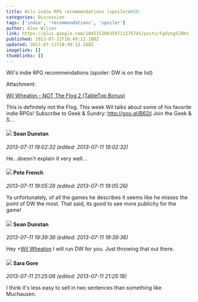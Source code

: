```yaml
---
title: Wils indie RPG recommendations (spoiler&#58;
categories: Discussion
tags: ['indie', 'recommendations', 'spoiler']
author: Alex Wilson
link: https://plus.google.com/104515208359712276745/posts/Fg9zng5J9Ko
published: 2013-07-11T18:49:12.180Z
updated: 2013-07-11T18:49:12.180Z
imagelink: []
thumblinks: []
---
```


Wil&#39;s indie RPG recommendations (spoiler: DW is on the list)


Attachment:

<a href='https://www.youtube.com/watch?v=rP-Mc2q8p2g'>Wil Wheaton - NOT The Flog 2 (TableTop Bonus)</a>


This is definitely not the Flog. This week Wil talks about some of his favorite indie RPGs! Subscribe to Geek & Sundry: http://goo.gl/B62jl Join the Geek & S...
<div id='comment z13phxobypnledrmr22iytj4qsfdjnhbe04'>
  <h4><img src='{{site.baseurl}}//images/avatars/109563461718222144273_photo.jpg'> Sean Dunstan</h4>
      <p><cite>2013-07-11 19:02:32 (edited: 2013-07-11 19:02:32)</cite></p>
        <p>He...doesn&#39;t explain it very well...</p>
</div>
        

<div id='comment z13phxobypnledrmr22iytj4qsfdjnhbe04'>
  <h4><img src='{{site.baseurl}}//images/avatars/102405164977052627173_photo.jpg'> Pete French</h4>
      <p><cite>2013-07-11 19:05:26 (edited: 2013-07-11 19:05:26)</cite></p>
        <p>Ya unfortunately, of all the games he describes it seems like he misses the point of DW the most. That said, its good to see more publicity for the game!</p>
</div>
        

<div id='comment z13phxobypnledrmr22iytj4qsfdjnhbe04'>
  <h4><img src='{{site.baseurl}}//images/avatars/109563461718222144273_photo.jpg'> Sean Dunstan</h4>
      <p><cite>2013-07-11 19:39:36 (edited: 2013-07-11 19:39:36)</cite></p>
        <p>Hey <span class="proflinkWrapper"><span class="proflinkPrefix">+</span><a class="proflink" href="https://plus.google.com/108176814619778619437" oid="108176814619778619437">Wil Wheaton</a></span> I will run DW for you. Just throwing that out there.</p>
</div>
        

<div id='comment z13phxobypnledrmr22iytj4qsfdjnhbe04'>
  <h4><img src='{{site.baseurl}}//images/avatars/108365171382252633396_photo.jpg'> Sara Gore</h4>
      <p><cite>2013-07-11 21:25:06 (edited: 2013-07-11 21:25:18)</cite></p>
        <p>I think it&#39;s less easy to sell in two sentences than something like Muchausen.</p>
</div>
        
